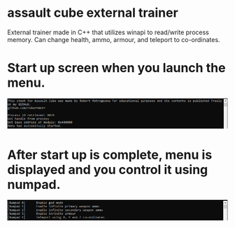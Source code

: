 # assault cube external trainer
 External trainer made in C++ that utilizes winapi to read/write process memory. Can change health, ammo, armour, and teleport to co-ordinates.
 
# Start up screen when you launch the menu.
![Screenshot](screenshot1.png)

# After start up is complete, menu is displayed and you control it using numpad.
![Screenshot](screenshot2.png)
